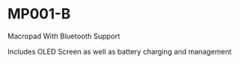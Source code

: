 # MP001-B
Macropad With Bluetooth Support

Includes OLED Screen as well as battery charging and management